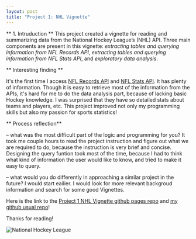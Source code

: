 ```yaml
---
layout: post
title: "Project 1: NHL Vignette"
---
```


** 1. Intruduction **
This project created a vignette for reading and summarizing data from the National Hockey League’s (NHL) API. 
Three main components are present in this vignette: *extracting tables and querying information from NFL Records API*, 
*extracting tables and querying information from NFL Stats API*, and *exploratory data analysis*.

** Interesting finding **

It's the first time I access [NFL Records API](https://gitlab.com/dword4/nhlapi/-/blob/master/records-api.md) and [NFL Stats API](https://gitlab.com/dword4/nhlapi/-/blob/master/stats-api.md). It has plenty of information. Though it is easy to retrieve most of the information from the APIs, it's hard for me to do the data analysis part, because of lacking basic Hockey knowledge. I was surprised that they have so detailed stats about teams and players, etc. This project improved not only my programming skills but also my passion for sports statistics!

** Process reflection**

– what was the most difficult part of the logic and programming for you?
It took me couple hours to read the project instruction and figure out what we are required to do, because the instruction is very brief and concise.
Designing the query funtion took most of the time, because I had to think what kind of information the user would like to know, and tried to make it easy to query.

– what would you do differently in approaching a similar project in the future?
I would start eailier. I would look for more relevant backgroud information and search for some good Vignettes. 

Here is the link to the [Project 1 NHL Vignette github pages repo](https://xingli-ma.github.io/Project1_NHL_Vignette/) and [my github usual repo](https://github.com/Xingli-Ma/Project1_NHL_Vignette)!

Thanks for reading!

![National Hockey League](https://raw.githubusercontent.com/Xingli-Ma/Xingli-Ma.github.io/master/images/NHL_Shield.png.jpg)
